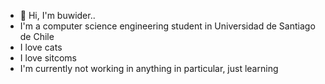 - 👋 Hi, I'm buwider..
- I'm a computer science engineering student in Universidad de Santiago de Chile
- I love cats
- I love sitcoms
- I'm currently not working in anything in particular, just learning

<!---
buwider/buwider is a ✨ special ✨ repository because its `README.md` (this file) appears on your GitHub profile.
You can click the Preview link to take a look at your changes.
--->
